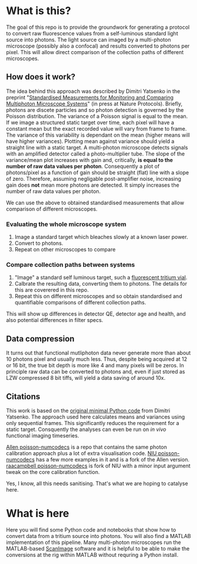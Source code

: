 # What is this?
The goal of this repo is to provide the groundwork for generating a protocol to convert raw fluorescence values from a self-luminous standard light source into photons. 
The light source can imaged by a multi-photon microscope (possibly also a confocal) and results converted to photons per pixel. 
This will allow direct comparison of the collection paths of different microscopes. 

## How does it work? 
The idea behind this approach was described by Dimitri Yatsenko in the preprint "[Standardised Measurements for Monitoring and Comparing Multiphoton Microscope Systems](https://www.biorxiv.org/content/10.1101/2024.01.23.576417v1)" (in press at Nature Protocols). 
Briefly, photons are discete particles and so photon detection is governed by the Poisson distribution.
The variance of a Poisson signal is equal to the mean. 
If we image a structured static target over time, each pixel will have a constant mean but the exact recorded value will vary from frame to frame. 
The variance of this variability is dependant on the mean (higher means will have higher variances). 
Plotting mean against variance should yield a straight line with a static target. 
A multi-photon microscope detects signals with an amplified detector called a photo-multiplier tube. 
The slope of the variance/mean plot increases with gain and, critically, **is equal to the number of raw data values per photon**.
Consequently a plot of photons/pixel as a function of gain should be straight (flat) line with a slope of zero. Therefore, assuming negligable post-amplifier noise, increasing gain does **not** mean more photons are detected. It simply increases the number of raw data values per photon. 

We can use the above to obtained standardised measurements that allow comparison of different microscopes. 

### Evaluating the whole microscope system
1. Image a standard target which bleaches slowly at a known laser power.
2. Convert to photons.
3. Repeat on other microscopes to compare

### Compare collection paths between systems
1. "Image" a standard self luminous target, such a [fluorescent tritium vial](https://www.google.com/search?q=flourecent+tritium+vial).
2. Calbrate the resulting data, converting them to photons. The details for this are coverered in this repo.
3. Repeat this on different microscopes and so obtain standardised and quantifiable comparisons of different collection paths.

This will show up differences in detector QE, detector age and health, and also potential differences in filter specs.

## Data compression
It turns out that functional mutliphoton data never generate more than about 10 photons pixel and usually much less.
Thus, despite being acquired at 12 or 16 bit, the true bit depth is more like 4 and many pixels will be zeros. 
In principle raw data can be converted to photons and, even if just stored as LZW compressed 8 bit tiffs, will yield a data saving of around 10x.


## Citations
This work is based on the [original minimal Python code](https://github.com/datajoint/anscombe-numcodecs) from Dimitri Yatsenko. 
The approach used here calculates means and variances using only sequential frames. 
This significantly reduces the requirement for a static target. 
Consquently the analyses can even be run on _in vivo_ functional imaging timeseries. 

[Allen poisson-numcodecs](https://github.com/AllenNeuralDynamics/poisson-numcodecs) is a repo that contains the same photon calibration approach plus a lot of extra visualisation code. 
[NIU poisson-numcodecs](https://github.com/neuroinformatics-unit/poisson-numcodecs) has a few more examples in it and is a fork of the Allen version. 
[raacampbell poisson-numcodecs](https://github.com/raacampbell/poisson-numcodecs) is fork of NIU with a minor input argument tweak on the core calibration function. 

Yes, I know, all this needs sanitising. That's what we are hoping to catalyse here. 


# What is here
Here you will find some Python code and notebooks that show how to convert data from a tritium source into photons. 
You will also find a MATLAB implementation of this pipeline. 
Many multi-photon microscopes run the MATLAB-based [ScanImage](https://www.mbfbioscience.com/products/scanimage/) software and it is helpful to be able to make the conversions at the rig within MATLAB without requring a Python install.
